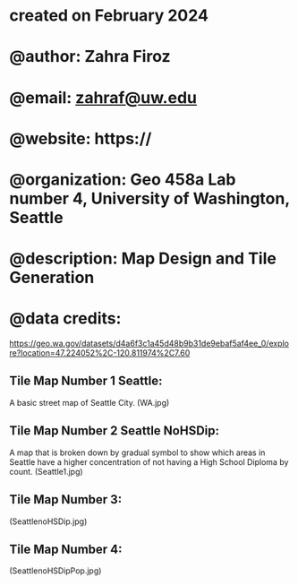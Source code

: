 # created on February 2024
# @author:          Zahra Firoz
# @email:           zahraf@uw.edu
# @website:         https://
# @organization:    Geo 458a Lab number 4, University of Washington, Seattle
# @description:     Map Design and Tile Generation
# @data credits: 
https://geo.wa.gov/datasets/d4a6f3c1a45d48b9b31de9ebaf5af4ee_0/explore?location=47.224052%2C-120.811974%2C7.60

## Tile Map Number 1 Seattle:
A basic street map of Seattle City. 
(WA.jpg)
## Tile Map Number 2 Seattle NoHSDip:
A map that is broken down by gradual symbol to show which areas in Seattle have a higher concentration of not having a High School Diploma by count. 
(Seattle1.jpg)
## Tile Map Number 3:

(SeattlenoHSDip.jpg)
## Tile Map Number 4:

(SeattlenoHSDipPop.jpg)


